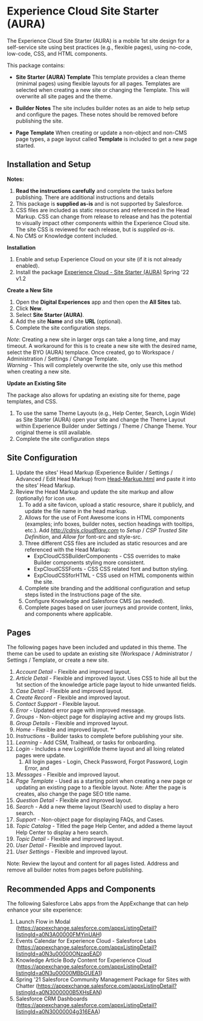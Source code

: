 # Experience Cloud Site Starter (AURA)
The Experience Cloud Site Starter (AURA) is a mobile 1st site design for a self-service site using best practices (e.g., flexible pages), using no-code, low-code,  CSS, and HTML components.

This package contains:
* **Site Starter (AURA) Template**
    This template provides a clean theme (minimal pages) using flexible layouts for all pages.
    Templates are selected when creating a new site or changing the Template. This will overwrite all site pages and the theme. 

* **Builder Notes**
    The site includes builder notes as an aide to help setup and configure the pages. These notes should be removed before publishing the site.
   
* **Page Template**
    When creating or update a non-object and non-CMS page types, a page layout called **Template** is included to get a new page started. 


## Installation and Setup

**Notes:**
1. **Read the instructions carefully** and complete the tasks before publishing. There are additional instructions and details 
2. This package is **supplied as-is** and is not supported by Salesforce.
3. CSS files are included as static resources and referenced in the Head Markup. CSS can change from release to release and has the potential to visually impact other components within the Experience Cloud site. The site CSS is reviewed for each release, but is *supplied as-is*.
4. No CMS or Knowledge content included.

**Installation**

1. Enable and setup Experience Cloud on your site (if it is not already enabled).
2. Install the package
   [Experience Cloud - Site Starter (AURA)](https://login.salesforce.com/packaging/installPackage.apexp?p0=04t5f000000irO6) Spring '22 v1.2

**Create a New Site**

1. Open the **Digital Experiences** app and then open the **All Sites** tab.
2. Click **New**.
3. Select **Site Starter (AURA)**.
4. Add the site **Name** and site **URL** (optional).
5. Complete the site configuration steps.

*Note*: Creating a new site in larger orgs can take a long time, and may timeout. A workaround for this is to create a new site with the desired name, select the BYO (AURA) templace. Once created, go to Workspace / Administration / Settings / Change Template.  
*Warning* - This will completely overwrite the site, only use this method when creating a new site.

**Update an Existing Site**

The package also allows for updating an existing site for theme, page templates, and CSS.

1. To use the same Theme Layouts (e.g., Help Center, Search, Login Wide) as Site Starter (AURA) open your site and change the Theme Layout within Experience Builder under Settings / Theme / Change Theme. Your original theme is still available.
2. Complete the site configuration steps

## Site Configuration

1. Update the sites' Head Markup (Experience Builder / Settings / Advanced / Edit Head Markup) from [Head-Markup.html](./Head-Markup-Site-Starter.html) and paste it into the sites’ Head Markup.
2. Review the Head Markup and update the site markup and allow (optionally) for icon use. 
    1. To add a site favicon, upload a static resource, share it publicly, and update the file name in the head markup.
    2. Allows for the use of Font Awesome icons in HTML components (examples; info boxes, builder notes, section headings with tooltips, etc.). 
        Add *http://cdnjs.cloudflare.com* to *Setup* / *CSP Trusted Site Definition*, and *Allow for* font-src and style-src.
    3. Three different CSS files are included as static resources and are referenced with the Head Markup:
        - ExpCloudCSSBuilderComponents - CSS overrides to make Builder components styling more consistent.
        - ExpCloudCSSFonts - CSS CSS related font and button styling.
        - ExpCloudCSSforHTML - CSS used on HTML components within the site.
    3. Complete site branding and the additional configuration and setup steps listed in the Instructions page of the site.
    4. Configure Knowledge and Salesforce CMS (as needed).
    5. Complete pages based on user journeys and provide content, links, and components where applicable.


## Pages

The following pages have been included and updated in this theme. The theme can be used to update an existing site (Workspace / Administrator / Settings / Template, or create a new site. 

1. *Account Detail* - Flexible and improved layout.
2. *Article Detail* - Flexible and improved layout. Uses CSS to hide all but the 1st section of the knowledge article page layout to hide unwanted fields.
3. *Case Detail* - Flexible and improved layout.
4. *Create Record* - Flexible and improved layout.
5. *Contact Support* - Flexible layout.
6. *Error* - Updated error page with improved message.
7. *Groups* - Non-object page for displaying active and my groups lists.
8. *Group Details* - Flexible and improved layout.
9. *Home* - Flexible and improved layout. **
10. *Instructions* - Builder tasks to complete before publishing your site.
11. *Learning* - Add CSM, Trailhead, or tasks for onboarding.
12. *Login* - Includes a new LoginWide theme layout and all loing related pages were update.
    1. All login pages - Login, Check Password, Forgot Password, Login Error, and 
13. *Messages* - Flexible and improved layout.
14. *Page Template* - Used as a starting point when creating a new page or updating an existing page to a flexible layout. 
    Note: After the page is creates, also change the page SEO title name. 
15. *Question Detail* - Flexible and improved layout.
16. *Search* - Add a new theme layout (Search) used to display a hero search.
17. *Support* - Non-object page for displaying FAQs, and Cases.
18. *Topic Catalog* - Titled the page Help Center, and added a theme layout Help Center to display a hero search.
19. *Topic Detail* - Flexible and improved layout.
20. *User Detail* - Flexible and improved layout.
21. *User Settings* - Flexible and improved layout.

Note: Review the layout and content for all pages listed. Address and remove all builder notes from pages before publishing.


## Recommended Apps and Components 

The following Salesforce Labs apps from the AppExchange that can help enhance your site experience:

1. Launch Flow in Modal (https://appexchange.salesforce.com/appxListingDetail?listingId=a0N3A00000FMYinUAH)
2. Events Calendar for Experience Cloud - Salesforce Labs (https://appexchange.salesforce.com/appxListingDetail?listingId=a0N3u00000ONzaqEAD)
3. Knowledge Article Body Content for Experience Cloud (https://appexchange.salesforce.com/appxListingDetail?listingId=a0N3u00000MBbGUEA1)
4. Spring '21 Salesforce Community Management Package for Sites with Chatter (https://appexchange.salesforce.com/appxListingDetail?listingId=a0N3000000B5XHsEAN)
5. Salesforce CRM Dashboards (https://appexchange.salesforce.com/appxListingDetail?listingId=a0N30000004g316EAA)



